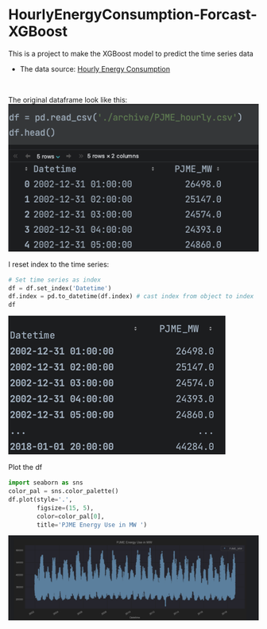 # HourlyEnergyConsumption-Forcast-XGBoost

This is a project to make the XGBoost model to predict the time series data<br/>

* The data source: [Hourly Energy Consumption](https://www.kaggle.com/datasets/robikscube/hourly-energy-consumption)

<br/>

The original dataframe look like this: <br/>
![screen-shot](screen-shot.png)<br/>

I reset index to the time series:
```py
# Set time series as index
df = df.set_index('Datetime')
df.index = pd.to_datetime(df.index) # cast index from object to index
df
```
![datetime](date-time.png) <br/>

Plot the df
```py
import seaborn as sns
color_pal = sns.color_palette()
df.plot(style='.',
        figsize=(15, 5),
        color=color_pal[0],
        title='PJME Energy Use in MW ')
```
![screenshot](screen-shot2.png)

